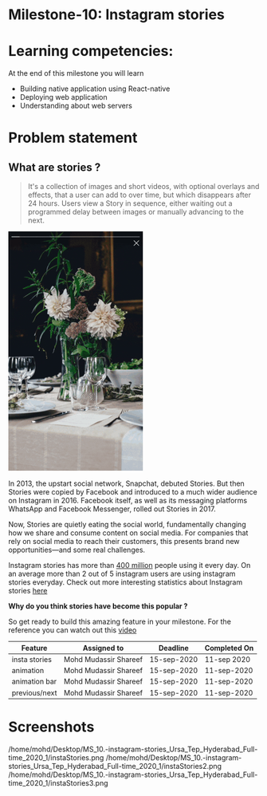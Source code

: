 # Milestone-10: Instagram stories

# Learning competencies:

At the end of this milestone you will learn

- Building native application using React-native
- Deploying web application
- Understanding about web servers

# Problem statement

## What are stories ?

> It's a collection of images and short videos, with optional overlays and effects, that a user can add to over time, but which disappears after 24 hours. Users view a Story in sequence, either waiting out a programmed delay between images or manually advancing to the next.

![Instagram stories](./stories.gif)

In 2013, the upstart social network, Snapchat, debuted Stories. But then Stories were copied by Facebook and introduced to a much wider audience on Instagram in 2016. Facebook itself, as well as its messaging platforms WhatsApp and Facebook Messenger, rolled out Stories in 2017.

Now, Stories are quietly eating the social world, fundamentally changing how we share and consume content on social media. For companies that rely on social media to reach their customers, this presents brand new opportunities—and some real challenges.

Instagram stories has more than [400 million](https://s21.q4cdn.com/399680738/files/doc_financials/2018/Q2/Q218-earnings-call-transcript.pdf) people using it every day. On an average more than 2 out of 5 instagram users are using instagram stories everyday. Check out more interesting statistics about Instagram stories [here](https://mediakix.com/blog/instagram-stories-statistics-changing-social/#gs.y71EyVo)

**Why do you think stories have become this popular ?**

So get ready to build this amazing feature in your milestone. For the reference you can watch out this [video](https://vimeo.com/186306184)

| Feature       | Assigned to           | Deadline    | Completed On |
| ------------- | --------------------- | ----------- | ------------ |
| insta stories | Mohd Mudassir Shareef | 15-sep-2020 | 11-sep 2020  |
| animation     | Mohd Mudassir Shareef | 15-sep-2020 | 11-sep-2020  |
| animation bar | Mohd Mudassir Shareef | 15-sep-2020 | 11-sep-2020  |
| previous/next | Mohd Mudassir Shareef | 15-sep-2020 | 11-sep-2020  |

# Screenshots
/home/mohd/Desktop/MS_10.-instagram-stories_Ursa_Tep_Hyderabad_Full-time_2020_1/instaStories.png
/home/mohd/Desktop/MS_10.-instagram-stories_Ursa_Tep_Hyderabad_Full-time_2020_1/instaStories2.png
/home/mohd/Desktop/MS_10.-instagram-stories_Ursa_Tep_Hyderabad_Full-time_2020_1/instaStories3.png


